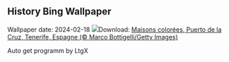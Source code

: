 ## History Bing Wallpaper
Wallpaper date: 2024-02-18
![](https://www.bing.com/th?id=OHR.CarnavalTenerife_FR-FR6743804203_UHD.jpg&w=1000)Download: [Maisons colorées, Puerto de la Cruz, Tenerife, Espagne (© Marco Bottigelli/Getty Images)](https://www.bing.com/th?id=OHR.CarnavalTenerife_FR-FR6743804203_UHD.jpg)

Auto get programm by LtgX
